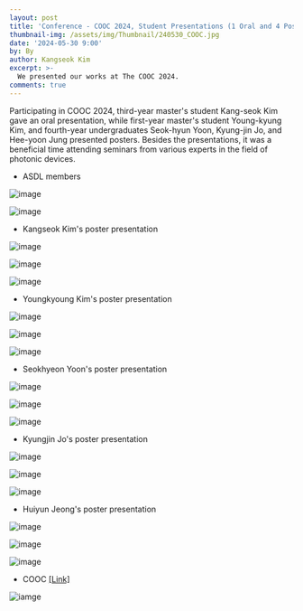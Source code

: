 ```yaml
---
layout: post
title: 'Conference - COOC 2024, Student Presentations (1 Oral and 4 Poster)'
thumbnail-img: /assets/img/Thumbnail/240530_COOC.jpg
date: '2024-05-30 9:00'
by: By
author: Kangseok Kim
excerpt: >-
  We presented our works at The COOC 2024.
comments: true
---
```


Participating in COOC 2024, third-year master's student Kang-seok Kim gave an oral presentation, while first-year master's student Young-kyung Kim, and fourth-year undergraduates Seok-hyun Yoon, Kyung-jin Jo, and Hee-yoon Jung presented posters. Besides the presentations, it was a beneficial time attending seminars from various experts in the field of photonic devices.

- ASDL members

![image](https://github.com/yh2424/yh2424.github.io/assets/77437180/e1bc01a9-6a5f-4898-9254-d1e2e8bddf6a)

![image](https://github.com/yh2424/yh2424.github.io/assets/77437180/4c53a095-8d8e-49e2-a624-289090a7c170)

- Kangseok Kim's poster presentation 

![image](https://github.com/yh2424/yh2424.github.io/assets/77437180/175924a2-c00f-45cc-9cf3-9749866fd521)
  
![image](https://github.com/yh2424/yh2424.github.io/assets/77437180/62aac8d5-bbca-45d7-9cfa-fcc388855821)

![image](https://github.com/yh2424/yh2424.github.io/assets/77437180/c4d4ff2a-c3aa-4ddd-b286-93092297b9b4)

- Youngkyoung Kim's poster presentation 

![image](https://github.com/yh2424/yh2424.github.io/assets/77437180/c5ac900a-9754-49fb-863f-d1947922bf8e)

![image](https://github.com/yh2424/yh2424.github.io/assets/77437180/eb4db431-c03e-46b1-8838-b23dc80feac7)

![image](https://github.com/yh2424/yh2424.github.io/assets/77437180/8d42bdb7-600f-4e63-8915-f6cab661e279)

- Seokhyeon Yoon's poster presentation 

![image](https://github.com/yh2424/yh2424.github.io/assets/77437180/8216deed-9120-4271-9210-2d337d8bf29d)

![image](https://github.com/yh2424/yh2424.github.io/assets/77437180/9b71a3a8-55cc-4cee-8ff5-9d0ad82203a1)

![image](https://github.com/yh2424/yh2424.github.io/assets/77437180/11f8796a-ed02-4a6d-8c58-ecd439cd9833)

- Kyungjin Jo's poster presentation 

![image](https://github.com/yh2424/yh2424.github.io/assets/77437180/5d4dbc79-281d-45d0-b649-7e1900a659b9)

![image](https://github.com/yh2424/yh2424.github.io/assets/77437180/ff6e6285-72da-478a-8ca8-fb63b9743e67)

![image](https://github.com/yh2424/yh2424.github.io/assets/77437180/b18e2b75-e2fb-4d97-8b76-aa60301155d3)

- Huiyun Jeong's poster presentation 

![image](https://github.com/yh2424/yh2424.github.io/assets/77437180/584c45ec-c245-42bf-9671-60c228a5d8cf)

![image](https://github.com/yh2424/yh2424.github.io/assets/77437180/19fff75b-bf4c-4027-890c-1097366803b3)

![image](https://github.com/yh2424/yh2424.github.io/assets/77437180/1937bf00-2ce0-46c6-a572-6d004a5932ed)

- COOC [[Link]](https://www.osk.or.kr/conference/event/content/content.php?_mid=2141,2161)

![iamge](https://github.com/yh2424/yh2424.github.io/assets/77437180/20d681db-b96d-4dfa-a0ca-61b91b30dc43)
